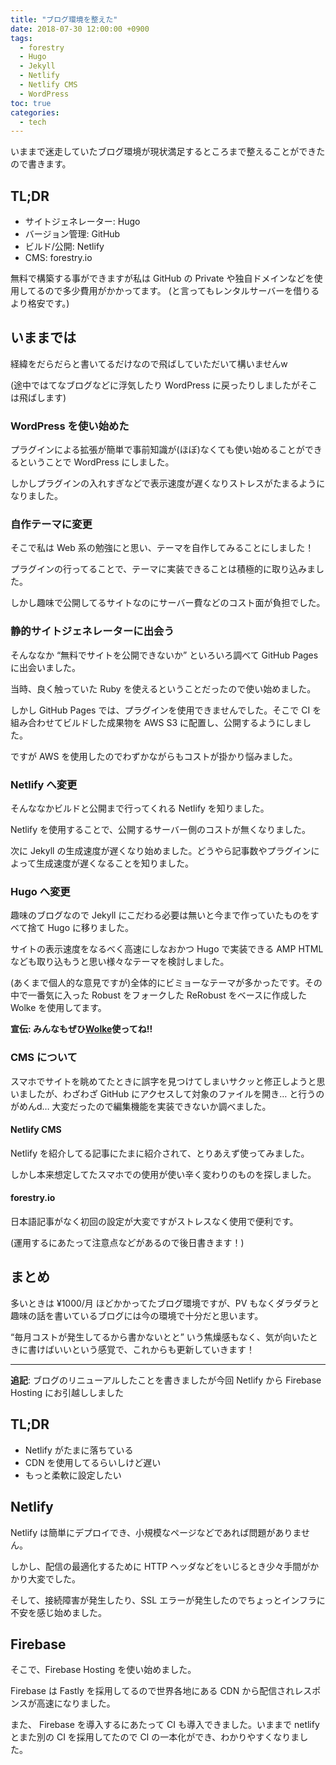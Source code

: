 ```yaml
---
title: "ブログ環境を整えた"
date: 2018-07-30 12:00:00 +0900
tags:
  - forestry
  - Hugo
  - Jekyll
  - Netlify
  - Netlify CMS
  - WordPress
toc: true
categories:
  - tech
---
```

いままで迷走していたブログ環境が現状満足するところまで整えることができたので書きます。

## TL;DR

- サイトジェネレーター: Hugo
- バージョン管理: GitHub
- ビルド/公開: Netlify
- CMS: forestry.io

無料で構築する事ができますが私は GitHub の Private や独自ドメインなどを使用してるので多少費用がかかってます。
(と言ってもレンタルサーバーを借りるより格安です。)

## いままでは

経緯をだらだらと書いてるだけなので飛ばしていただいて構いませんw

(途中ではてなブログなどに浮気したり WordPress に戻ったりしましたがそこは飛ばします)

### WordPress を使い始めた

プラグインによる拡張が簡単で事前知識が(ほぼ)なくても使い始めることができるということで WordPress にしました。

しかしプラグインの入れすぎなどで表示速度が遅くなりストレスがたまるようになりました。

### 自作テーマに変更

そこで私は Web 系の勉強にと思い、テーマを自作してみることにしました！

プラグインの行ってることで、テーマに実装できることは積極的に取り込みました。

しかし趣味で公開してるサイトなのにサーバー費などのコスト面が負担でした。

### 静的サイトジェネレーターに出会う

そんななか “無料でサイトを公開できないか” といろいろ調べて GitHub Pages に出会いました。

当時、良く触っていた Ruby を使えるということだったので使い始めました。

しかし GitHub Pages では、プラグインを使用できませんでした。そこで CI を組み合わせてビルドした成果物を AWS S3 に配置し、公開するようにしました。

ですが AWS を使用したのでわずかながらもコストが掛かり悩みました。

### Netlify へ変更

そんななかビルドと公開まで行ってくれる Netlify を知りました。

Netlify を使用することで、公開するサーバー側のコストが無くなりました。

次に Jekyll の生成速度が遅くなり始めました。どうやら記事数やプラグインによって生成速度が遅くなることを知りました。

### Hugo へ変更

趣味のブログなので Jekyll にこだわる必要は無いと今まで作っていたものをすべて捨て Hugo に移りました。

サイトの表示速度をなるべく高速にしなおかつ Hugo で実装できる AMP HTML なども取り込もうと思い様々なテーマを検討しました。

(あくまで個人的な意見ですが)全体的にビミョーなテーマが多かったです。その中で一番気に入った Robust をフォークした ReRobust をベースに作成した Wolke を使用してます。

**宣伝: みんなもぜひ**[**Wolke**](https://github.com/ress997/hugo-wolke)**使ってね!!**

### CMS について

スマホでサイトを眺めてたときに誤字を見つけてしまいサクッと修正しようと思いましたが、わざわざ GitHub にアクセスして対象のファイルを開き… と行うのがめんd… 大変だったので編集機能を実装できないか調べました。

#### Netlify CMS

Netlify を紹介してる記事にたまに紹介されて、とりあえず使ってみました。

しかし本来想定してたスマホでの使用が使い辛く変わりのものを探しました。

#### forestry.io

日本語記事がなく初回の設定が大変ですがストレスなく使用で便利です。

(運用するにあたって注意点などがあるので後日書きます！)

## まとめ

多いときは ¥1000/月 ほどかかってたブログ環境ですが、PV もなくダラダラと趣味の話を書いているブログには今の環境で十分だと思います。

“毎月コストが発生してるから書かないとと” いう焦燥感もなく、気が向いたときに書けばいいという感覚で、これからも更新していきます！


---
**追記**: ブログのリニューアルしたことを書きましたが今回 Netlify から Firebase Hosting にお引越ししました

## TL;DR

- Netlify がたまに落ちている
- CDN を使用してるらいしけど遅い
- もっと柔軟に設定したい

## Netlify

Netlify は簡単にデプロイでき、小規模なページなどであれば問題がありません。

しかし、配信の最適化するために HTTP ヘッダなどをいじるとき少々手間がかかり大変でした。

そして、接続障害が発生したり、SSL エラーが発生したのでちょっとインフラに不安を感じ始めました。

## Firebase

そこで、Firebase Hosting を使い始めました。

Firebase は Fastly を採用してるので世界各地にある CDN から配信されレスポンスが高速になりました。

また、 Firebase を導入するにあたって CI も導入できました。いままで netlify とまた別の CI を採用してたので CI の一本化ができ、わかりやすくなりました。
